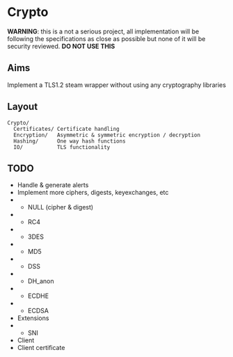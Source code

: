 
# Crypto

**WARNING**: this is a not a serious project, all implementation will be following the specifications as close as possible but none of it will be security reviewed. **DO NOT USE THIS**

## Aims

Implement a TLS1.2 steam wrapper without using any cryptography libraries

## Layout

    Crypto/
      Certificates/ Certificate handling
      Encryption/   Asymmetric & symmetric encryption / decryption
      Hashing/      One way hash functions
      IO/           TLS functionality

## TODO

* Handle & generate alerts 
* Implement more ciphers, digests, keyexchanges, etc
* * NULL (cipher & digest)
* * RC4
* * 3DES
* * MD5
* * DSS
* * DH_anon
* * ECDHE
* * ECDSA
* Extensions
* * SNI
* Client
* Client certificate